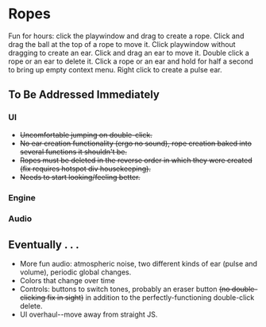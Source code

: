 # Ropes

Fun for hours: click the playwindow and drag to create a rope. Click and drag the ball at the top of a rope to move it. Click playwindow without dragging to create an ear. Click and drag an ear to move it. Double click a rope or an ear to delete it. Click a rope or an ear and hold for half a second to bring up empty context menu. Right click to create a pulse ear. 

## To Be Addressed Immediately

### UI
* ~~Uncomfortable jumping on double-click.~~
* ~~No ear creation functionality (ergo no sound), rope creation baked into several functions it shouldn't be.~~ 
* ~~Ropes must be deleted in the reverse order in which they were created (fix requires hotspot div housekeeping).~~
* ~~Needs to start looking/feeling better.~~

### Engine
### Audio

## Eventually . . .
* More fun audio: atmospheric noise, two different kinds of ear (pulse and volume), periodic global changes.
* Colors that change over time
* Controls: buttons to switch tones, probably an eraser button ~~(no double-clicking fix in sight)~~ in addition to the perfectly-functioning double-click delete. 
* UI overhaul--move away from straight JS. 


